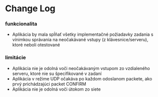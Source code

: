 # Change Log

### funkcionalita

* Aplikácia by mala spĺňať všetky implementačné požiadavky zadania s vínimkou správania na neočakávané vstupy (z klávesnice/serveru), ktoré neboli otestované

### limitácie

* Aplikácia nie je odolná voči neočakávaným vstupom zo vzdialeného serveru, ktoré nie su špecifikované v zadaní
* Aplikácia v režime UDP očakáva po každom odoslanom packete, ako prvý prichádzajúci packet CONFIRM
* Aplikácia nie je odolná voči útokom zo siete